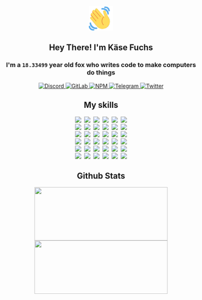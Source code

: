 <div><p align=center><img src=./resources/images/wave.gif width=64px height=64px></p><h2 align=center>Hey There! I'm Käse Fuchs</h2><h3 align=center>I'm a <code>18.33499</code> year old fox who writes code to make computers do things</h3><p align=center><a href=https://discord.com/users/507526681125322772><img alt=Discord src="https://img.shields.io/badge/Discord-5865F2?logo=discord&logoColor=white&style=flat-square#08c090aa3bfac5e2b911f99a81975e1b"> </a><a href=https://gitlab.com/kasefuchs><img alt=GitLab src="https://img.shields.io/badge/GitLab-330F63?logo=gitlab&logoColor=white&style=flat-square#08c090aa3bfac5e2b911f99a81975e1b"> </a><a href=https://npmjs.com/~kasefuchs><img alt=NPM src="https://img.shields.io/badge/NPM-CB3837?logo=npm&logoColor=white&style=flat-square#08c090aa3bfac5e2b911f99a81975e1b"> </a><a href=https://t.me/kasefuchs><img alt=Telegram src="https://img.shields.io/badge/Telegram-2CA5E0?logo=telegram&logoColor=white&style=flat-square#08c090aa3bfac5e2b911f99a81975e1b"> </a><a href=https://twitter.com/kasefuchs><img alt=Twitter src="https://img.shields.io/badge/Twitter-1DA1F2?logo=twitter&logoColor=white&style=flat-square#08c090aa3bfac5e2b911f99a81975e1b"></a></p><h2 align=center>My skills</h2><p align=center><a href=https://aws.amazon.com/ ><picture><source srcset="https://skillicons.dev/icons?i=aws&theme=dark#08c090aa3bfac5e2b911f99a81975e1b" media="(prefers-color-scheme: dark)"><source srcset="https://skillicons.dev/icons?i=aws&theme=light#08c090aa3bfac5e2b911f99a81975e1b" media="(prefers-color-scheme: light), (prefers-color-scheme: no-preference)"><img src="https://skillicons.dev/icons?i=aws&theme=light#08c090aa3bfac5e2b911f99a81975e1b"></picture></a>&nbsp;&nbsp;<a href=https://en.wikipedia.org/wiki/Bash_(Unix_shell)><picture><source srcset="https://skillicons.dev/icons?i=bash&theme=dark#08c090aa3bfac5e2b911f99a81975e1b" media="(prefers-color-scheme: dark)"><source srcset="https://skillicons.dev/icons?i=bash&theme=light#08c090aa3bfac5e2b911f99a81975e1b" media="(prefers-color-scheme: light), (prefers-color-scheme: no-preference)"><img src="https://skillicons.dev/icons?i=bash&theme=light#08c090aa3bfac5e2b911f99a81975e1b"></picture></a>&nbsp;&nbsp;<a href=https://discord.com/developers/docs><picture><source srcset="https://skillicons.dev/icons?i=bots&theme=dark#08c090aa3bfac5e2b911f99a81975e1b" media="(prefers-color-scheme: dark)"><source srcset="https://skillicons.dev/icons?i=bots&theme=light#08c090aa3bfac5e2b911f99a81975e1b" media="(prefers-color-scheme: light), (prefers-color-scheme: no-preference)"><img src="https://skillicons.dev/icons?i=bots&theme=light#08c090aa3bfac5e2b911f99a81975e1b"></picture></a>&nbsp;&nbsp;<a href=https://www.cloudflare.com/ ><picture><source srcset="https://skillicons.dev/icons?i=cloudflare&theme=dark#08c090aa3bfac5e2b911f99a81975e1b" media="(prefers-color-scheme: dark)"><source srcset="https://skillicons.dev/icons?i=cloudflare&theme=light#08c090aa3bfac5e2b911f99a81975e1b" media="(prefers-color-scheme: light), (prefers-color-scheme: no-preference)"><img src="https://skillicons.dev/icons?i=cloudflare&theme=light#08c090aa3bfac5e2b911f99a81975e1b"></picture></a>&nbsp;&nbsp;<a href=https://en.wikipedia.org/wiki/CSS><picture><source srcset="https://skillicons.dev/icons?i=css&theme=dark#08c090aa3bfac5e2b911f99a81975e1b" media="(prefers-color-scheme: dark)"><source srcset="https://skillicons.dev/icons?i=css&theme=light#08c090aa3bfac5e2b911f99a81975e1b" media="(prefers-color-scheme: light), (prefers-color-scheme: no-preference)"><img src="https://skillicons.dev/icons?i=css&theme=light#08c090aa3bfac5e2b911f99a81975e1b"></picture></a>&nbsp;&nbsp;<a href=https://www.docker.com/ ><picture><source srcset="https://skillicons.dev/icons?i=docker&theme=dark#08c090aa3bfac5e2b911f99a81975e1b" media="(prefers-color-scheme: dark)"><source srcset="https://skillicons.dev/icons?i=docker&theme=light#08c090aa3bfac5e2b911f99a81975e1b" media="(prefers-color-scheme: light), (prefers-color-scheme: no-preference)"><img src="https://skillicons.dev/icons?i=docker&theme=light#08c090aa3bfac5e2b911f99a81975e1b"></picture></a><br><a href=https://www.electronjs.org/ ><picture><source srcset="https://skillicons.dev/icons?i=electron&theme=dark#08c090aa3bfac5e2b911f99a81975e1b" media="(prefers-color-scheme: dark)"><source srcset="https://skillicons.dev/icons?i=electron&theme=light#08c090aa3bfac5e2b911f99a81975e1b" media="(prefers-color-scheme: light), (prefers-color-scheme: no-preference)"><img src="https://skillicons.dev/icons?i=electron&theme=light#08c090aa3bfac5e2b911f99a81975e1b"></picture></a>&nbsp;&nbsp;<a href=https://expressjs.com/ ><picture><source srcset="https://skillicons.dev/icons?i=express&theme=dark#08c090aa3bfac5e2b911f99a81975e1b" media="(prefers-color-scheme: dark)"><source srcset="https://skillicons.dev/icons?i=express&theme=light#08c090aa3bfac5e2b911f99a81975e1b" media="(prefers-color-scheme: light), (prefers-color-scheme: no-preference)"><img src="https://skillicons.dev/icons?i=express&theme=light#08c090aa3bfac5e2b911f99a81975e1b"></picture></a>&nbsp;&nbsp;<a href=https://www.figma.com/ ><picture><source srcset="https://skillicons.dev/icons?i=figma&theme=dark#08c090aa3bfac5e2b911f99a81975e1b" media="(prefers-color-scheme: dark)"><source srcset="https://skillicons.dev/icons?i=figma&theme=light#08c090aa3bfac5e2b911f99a81975e1b" media="(prefers-color-scheme: light), (prefers-color-scheme: no-preference)"><img src="https://skillicons.dev/icons?i=figma&theme=light#08c090aa3bfac5e2b911f99a81975e1b"></picture></a>&nbsp;&nbsp;<a href=https://firebase.google.com/ ><picture><source srcset="https://skillicons.dev/icons?i=firebase&theme=dark#08c090aa3bfac5e2b911f99a81975e1b" media="(prefers-color-scheme: dark)"><source srcset="https://skillicons.dev/icons?i=firebase&theme=light#08c090aa3bfac5e2b911f99a81975e1b" media="(prefers-color-scheme: light), (prefers-color-scheme: no-preference)"><img src="https://skillicons.dev/icons?i=firebase&theme=light#08c090aa3bfac5e2b911f99a81975e1b"></picture></a>&nbsp;&nbsp;<a href=https://flask.palletsprojects.com/ ><picture><source srcset="https://skillicons.dev/icons?i=flask&theme=dark#08c090aa3bfac5e2b911f99a81975e1b" media="(prefers-color-scheme: dark)"><source srcset="https://skillicons.dev/icons?i=flask&theme=light#08c090aa3bfac5e2b911f99a81975e1b" media="(prefers-color-scheme: light), (prefers-color-scheme: no-preference)"><img src="https://skillicons.dev/icons?i=flask&theme=light#08c090aa3bfac5e2b911f99a81975e1b"></picture></a>&nbsp;&nbsp;<a href=https://cloud.google.com/ ><picture><source srcset="https://skillicons.dev/icons?i=gcp&theme=dark#08c090aa3bfac5e2b911f99a81975e1b" media="(prefers-color-scheme: dark)"><source srcset="https://skillicons.dev/icons?i=gcp&theme=light#08c090aa3bfac5e2b911f99a81975e1b" media="(prefers-color-scheme: light), (prefers-color-scheme: no-preference)"><img src="https://skillicons.dev/icons?i=gcp&theme=light#08c090aa3bfac5e2b911f99a81975e1b"></picture></a><br><a href=https://git-scm.com/ ><picture><source srcset="https://skillicons.dev/icons?i=git&theme=dark#08c090aa3bfac5e2b911f99a81975e1b" media="(prefers-color-scheme: dark)"><source srcset="https://skillicons.dev/icons?i=git&theme=light#08c090aa3bfac5e2b911f99a81975e1b" media="(prefers-color-scheme: light), (prefers-color-scheme: no-preference)"><img src="https://skillicons.dev/icons?i=git&theme=light#08c090aa3bfac5e2b911f99a81975e1b"></picture></a>&nbsp;&nbsp;<a href=https://github.com/ ><picture><source srcset="https://skillicons.dev/icons?i=github&theme=dark#08c090aa3bfac5e2b911f99a81975e1b" media="(prefers-color-scheme: dark)"><source srcset="https://skillicons.dev/icons?i=github&theme=light#08c090aa3bfac5e2b911f99a81975e1b" media="(prefers-color-scheme: light), (prefers-color-scheme: no-preference)"><img src="https://skillicons.dev/icons?i=github&theme=light#08c090aa3bfac5e2b911f99a81975e1b"></picture></a>&nbsp;&nbsp;<a href=https://gitlab.com/ ><picture><source srcset="https://skillicons.dev/icons?i=gitlab&theme=dark#08c090aa3bfac5e2b911f99a81975e1b" media="(prefers-color-scheme: dark)"><source srcset="https://skillicons.dev/icons?i=gitlab&theme=light#08c090aa3bfac5e2b911f99a81975e1b" media="(prefers-color-scheme: light), (prefers-color-scheme: no-preference)"><img src="https://skillicons.dev/icons?i=gitlab&theme=light#08c090aa3bfac5e2b911f99a81975e1b"></picture></a>&nbsp;&nbsp;<a href=https://www.heroku.com/ ><picture><source srcset="https://skillicons.dev/icons?i=heroku&theme=dark#08c090aa3bfac5e2b911f99a81975e1b" media="(prefers-color-scheme: dark)"><source srcset="https://skillicons.dev/icons?i=heroku&theme=light#08c090aa3bfac5e2b911f99a81975e1b" media="(prefers-color-scheme: light), (prefers-color-scheme: no-preference)"><img src="https://skillicons.dev/icons?i=heroku&theme=light#08c090aa3bfac5e2b911f99a81975e1b"></picture></a>&nbsp;&nbsp;<a href=https://en.wikipedia.org/wiki/HTML><picture><source srcset="https://skillicons.dev/icons?i=html&theme=dark#08c090aa3bfac5e2b911f99a81975e1b" media="(prefers-color-scheme: dark)"><source srcset="https://skillicons.dev/icons?i=html&theme=light#08c090aa3bfac5e2b911f99a81975e1b" media="(prefers-color-scheme: light), (prefers-color-scheme: no-preference)"><img src="https://skillicons.dev/icons?i=html&theme=light#08c090aa3bfac5e2b911f99a81975e1b"></picture></a>&nbsp;&nbsp;<a href=https://en.wikipedia.org/wiki/JavaScript><picture><source srcset="https://skillicons.dev/icons?i=js&theme=dark#08c090aa3bfac5e2b911f99a81975e1b" media="(prefers-color-scheme: dark)"><source srcset="https://skillicons.dev/icons?i=js&theme=light#08c090aa3bfac5e2b911f99a81975e1b" media="(prefers-color-scheme: light), (prefers-color-scheme: no-preference)"><img src="https://skillicons.dev/icons?i=js&theme=light#08c090aa3bfac5e2b911f99a81975e1b"></picture></a><br><a href=https://en.wikipedia.org/wiki/Linux><picture><source srcset="https://skillicons.dev/icons?i=linux&theme=dark#08c090aa3bfac5e2b911f99a81975e1b" media="(prefers-color-scheme: dark)"><source srcset="https://skillicons.dev/icons?i=linux&theme=light#08c090aa3bfac5e2b911f99a81975e1b" media="(prefers-color-scheme: light), (prefers-color-scheme: no-preference)"><img src="https://skillicons.dev/icons?i=linux&theme=light#08c090aa3bfac5e2b911f99a81975e1b"></picture></a>&nbsp;&nbsp;<a href=https://mui.com/ ><picture><source srcset="https://skillicons.dev/icons?i=materialui&theme=dark#08c090aa3bfac5e2b911f99a81975e1b" media="(prefers-color-scheme: dark)"><source srcset="https://skillicons.dev/icons?i=materialui&theme=light#08c090aa3bfac5e2b911f99a81975e1b" media="(prefers-color-scheme: light), (prefers-color-scheme: no-preference)"><img src="https://skillicons.dev/icons?i=materialui&theme=light#08c090aa3bfac5e2b911f99a81975e1b"></picture></a>&nbsp;&nbsp;<a href=https://en.wikipedia.org/wiki/Markdown><picture><source srcset="https://skillicons.dev/icons?i=md&theme=dark#08c090aa3bfac5e2b911f99a81975e1b" media="(prefers-color-scheme: dark)"><source srcset="https://skillicons.dev/icons?i=md&theme=light#08c090aa3bfac5e2b911f99a81975e1b" media="(prefers-color-scheme: light), (prefers-color-scheme: no-preference)"><img src="https://skillicons.dev/icons?i=md&theme=light#08c090aa3bfac5e2b911f99a81975e1b"></picture></a>&nbsp;&nbsp;<a href=https://www.mongodb.com/ ><picture><source srcset="https://skillicons.dev/icons?i=mongodb&theme=dark#08c090aa3bfac5e2b911f99a81975e1b" media="(prefers-color-scheme: dark)"><source srcset="https://skillicons.dev/icons?i=mongodb&theme=light#08c090aa3bfac5e2b911f99a81975e1b" media="(prefers-color-scheme: light), (prefers-color-scheme: no-preference)"><img src="https://skillicons.dev/icons?i=mongodb&theme=light#08c090aa3bfac5e2b911f99a81975e1b"></picture></a>&nbsp;&nbsp;<a href=https://www.mysql.com/ ><picture><source srcset="https://skillicons.dev/icons?i=mysql&theme=dark#08c090aa3bfac5e2b911f99a81975e1b" media="(prefers-color-scheme: dark)"><source srcset="https://skillicons.dev/icons?i=mysql&theme=light#08c090aa3bfac5e2b911f99a81975e1b" media="(prefers-color-scheme: light), (prefers-color-scheme: no-preference)"><img src="https://skillicons.dev/icons?i=mysql&theme=light#08c090aa3bfac5e2b911f99a81975e1b"></picture></a>&nbsp;&nbsp;<a href=https://nextjs.org/ ><picture><source srcset="https://skillicons.dev/icons?i=nextjs&theme=dark#08c090aa3bfac5e2b911f99a81975e1b" media="(prefers-color-scheme: dark)"><source srcset="https://skillicons.dev/icons?i=nextjs&theme=light#08c090aa3bfac5e2b911f99a81975e1b" media="(prefers-color-scheme: light), (prefers-color-scheme: no-preference)"><img src="https://skillicons.dev/icons?i=nextjs&theme=light#08c090aa3bfac5e2b911f99a81975e1b"></picture></a><br><a href=https://nodejs.org/en/ ><picture><source srcset="https://skillicons.dev/icons?i=nodejs&theme=dark#08c090aa3bfac5e2b911f99a81975e1b" media="(prefers-color-scheme: dark)"><source srcset="https://skillicons.dev/icons?i=nodejs&theme=light#08c090aa3bfac5e2b911f99a81975e1b" media="(prefers-color-scheme: light), (prefers-color-scheme: no-preference)"><img src="https://skillicons.dev/icons?i=nodejs&theme=light#08c090aa3bfac5e2b911f99a81975e1b"></picture></a>&nbsp;&nbsp;<a href=https://www.postgresql.org/ ><picture><source srcset="https://skillicons.dev/icons?i=postgres&theme=dark#08c090aa3bfac5e2b911f99a81975e1b" media="(prefers-color-scheme: dark)"><source srcset="https://skillicons.dev/icons?i=postgres&theme=light#08c090aa3bfac5e2b911f99a81975e1b" media="(prefers-color-scheme: light), (prefers-color-scheme: no-preference)"><img src="https://skillicons.dev/icons?i=postgres&theme=light#08c090aa3bfac5e2b911f99a81975e1b"></picture></a>&nbsp;&nbsp;<a href=https://learn.microsoft.com/en-us/powershell/ ><picture><source srcset="https://skillicons.dev/icons?i=powershell&theme=dark#08c090aa3bfac5e2b911f99a81975e1b" media="(prefers-color-scheme: dark)"><source srcset="https://skillicons.dev/icons?i=powershell&theme=light#08c090aa3bfac5e2b911f99a81975e1b" media="(prefers-color-scheme: light), (prefers-color-scheme: no-preference)"><img src="https://skillicons.dev/icons?i=powershell&theme=light#08c090aa3bfac5e2b911f99a81975e1b"></picture></a>&nbsp;&nbsp;<a href=https://www.python.org/ ><picture><source srcset="https://skillicons.dev/icons?i=py&theme=dark#08c090aa3bfac5e2b911f99a81975e1b" media="(prefers-color-scheme: dark)"><source srcset="https://skillicons.dev/icons?i=py&theme=light#08c090aa3bfac5e2b911f99a81975e1b" media="(prefers-color-scheme: light), (prefers-color-scheme: no-preference)"><img src="https://skillicons.dev/icons?i=py&theme=light#08c090aa3bfac5e2b911f99a81975e1b"></picture></a>&nbsp;&nbsp;<a href=https://www.raspberrypi.org/ ><picture><source srcset="https://skillicons.dev/icons?i=raspberrypi&theme=dark#08c090aa3bfac5e2b911f99a81975e1b" media="(prefers-color-scheme: dark)"><source srcset="https://skillicons.dev/icons?i=raspberrypi&theme=light#08c090aa3bfac5e2b911f99a81975e1b" media="(prefers-color-scheme: light), (prefers-color-scheme: no-preference)"><img src="https://skillicons.dev/icons?i=raspberrypi&theme=light#08c090aa3bfac5e2b911f99a81975e1b"></picture></a>&nbsp;&nbsp;<a href=https://reactjs.org/ ><picture><source srcset="https://skillicons.dev/icons?i=react&theme=dark#08c090aa3bfac5e2b911f99a81975e1b" media="(prefers-color-scheme: dark)"><source srcset="https://skillicons.dev/icons?i=react&theme=light#08c090aa3bfac5e2b911f99a81975e1b" media="(prefers-color-scheme: light), (prefers-color-scheme: no-preference)"><img src="https://skillicons.dev/icons?i=react&theme=light#08c090aa3bfac5e2b911f99a81975e1b"></picture></a><br><a href=https://redux.js.org/ ><picture><source srcset="https://skillicons.dev/icons?i=redux&theme=dark#08c090aa3bfac5e2b911f99a81975e1b" media="(prefers-color-scheme: dark)"><source srcset="https://skillicons.dev/icons?i=redux&theme=light#08c090aa3bfac5e2b911f99a81975e1b" media="(prefers-color-scheme: light), (prefers-color-scheme: no-preference)"><img src="https://skillicons.dev/icons?i=redux&theme=light#08c090aa3bfac5e2b911f99a81975e1b"></picture></a>&nbsp;&nbsp;<a href=https://en.wikipedia.org/wiki/Regular_expression><picture><source srcset="https://skillicons.dev/icons?i=regex&theme=dark#08c090aa3bfac5e2b911f99a81975e1b" media="(prefers-color-scheme: dark)"><source srcset="https://skillicons.dev/icons?i=regex&theme=light#08c090aa3bfac5e2b911f99a81975e1b" media="(prefers-color-scheme: light), (prefers-color-scheme: no-preference)"><img src="https://skillicons.dev/icons?i=regex&theme=light#08c090aa3bfac5e2b911f99a81975e1b"></picture></a>&nbsp;&nbsp;<a href=https://en.wikipedia.org/wiki/Sass_(stylesheet_language)><picture><source srcset="https://skillicons.dev/icons?i=sass&theme=dark#08c090aa3bfac5e2b911f99a81975e1b" media="(prefers-color-scheme: dark)"><source srcset="https://skillicons.dev/icons?i=sass&theme=light#08c090aa3bfac5e2b911f99a81975e1b" media="(prefers-color-scheme: light), (prefers-color-scheme: no-preference)"><img src="https://skillicons.dev/icons?i=sass&theme=light#08c090aa3bfac5e2b911f99a81975e1b"></picture></a>&nbsp;&nbsp;<a href=https://www.typescriptlang.org/ ><picture><source srcset="https://skillicons.dev/icons?i=ts&theme=dark#08c090aa3bfac5e2b911f99a81975e1b" media="(prefers-color-scheme: dark)"><source srcset="https://skillicons.dev/icons?i=ts&theme=light#08c090aa3bfac5e2b911f99a81975e1b" media="(prefers-color-scheme: light), (prefers-color-scheme: no-preference)"><img src="https://skillicons.dev/icons?i=ts&theme=light#08c090aa3bfac5e2b911f99a81975e1b"></picture></a>&nbsp;&nbsp;<a href=https://unity.com/ ><picture><source srcset="https://skillicons.dev/icons?i=unity&theme=dark#08c090aa3bfac5e2b911f99a81975e1b" media="(prefers-color-scheme: dark)"><source srcset="https://skillicons.dev/icons?i=unity&theme=light#08c090aa3bfac5e2b911f99a81975e1b" media="(prefers-color-scheme: light), (prefers-color-scheme: no-preference)"><img src="https://skillicons.dev/icons?i=unity&theme=light#08c090aa3bfac5e2b911f99a81975e1b"></picture></a>&nbsp;&nbsp;<a href=https://workers.cloudflare.com/ ><picture><source srcset="https://skillicons.dev/icons?i=workers&theme=dark#08c090aa3bfac5e2b911f99a81975e1b" media="(prefers-color-scheme: dark)"><source srcset="https://skillicons.dev/icons?i=workers&theme=light#08c090aa3bfac5e2b911f99a81975e1b" media="(prefers-color-scheme: light), (prefers-color-scheme: no-preference)"><img src="https://skillicons.dev/icons?i=workers&theme=light#08c090aa3bfac5e2b911f99a81975e1b"></picture></a><br></p><h2 align=center>Github Stats</h2><p align=center><picture><source srcset="https://github-readme-stats-kasefuchs.vercel.app/api/?count_private=true&hide_border=true&hide_rank=true&line_height=20&hide_title=true&username=Kasefuchs&theme=dark#08c090aa3bfac5e2b911f99a81975e1b" media="(prefers-color-scheme: dark)"><source srcset="https://github-readme-stats-kasefuchs.vercel.app/api/?count_private=true&hide_border=true&hide_rank=true&line_height=20&hide_title=true&username=Kasefuchs&theme=light#08c090aa3bfac5e2b911f99a81975e1b" media="(prefers-color-scheme: light), (prefers-color-scheme: no-preference)"><img align=middle width=350 height=140 src="https://github-readme-stats-kasefuchs.vercel.app/api/?count_private=true&hide_border=true&hide_rank=true&line_height=20&hide_title=true&username=Kasefuchs&theme=light#08c090aa3bfac5e2b911f99a81975e1b"></picture><picture><source srcset="https://github-readme-stats-kasefuchs.vercel.app/api/top-langs/?count_private=true&hide_border=true&layout=compact&username=Kasefuchs&theme=dark#08c090aa3bfac5e2b911f99a81975e1b" media="(prefers-color-scheme: dark)"><source srcset="https://github-readme-stats-kasefuchs.vercel.app/api/top-langs/?count_private=true&hide_border=true&layout=compact&username=Kasefuchs&theme=light#08c090aa3bfac5e2b911f99a81975e1b" media="(prefers-color-scheme: light), (prefers-color-scheme: no-preference)"><img align=middle width=350 height=140 src="https://github-readme-stats-kasefuchs.vercel.app/api/top-langs/?count_private=true&hide_border=true&layout=compact&username=Kasefuchs&theme=light#08c090aa3bfac5e2b911f99a81975e1b"></picture></p><img src="https://hit.yhype.me/github/profile?user_id=64592097#08c090aa3bfac5e2b911f99a81975e1b" alt=""></div>